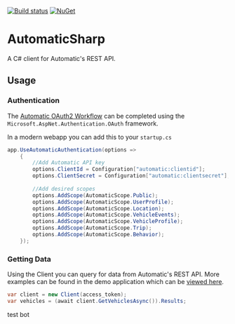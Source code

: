 [![Build status](https://ci.appveyor.com/api/projects/status/nt6f9847b1mys8xx/branch/master?svg=true)](https://ci.appveyor.com/project/supergibbs/automaticsharp/branch/master)
[![NuGet](https://img.shields.io/nuget/v/AutomaticSharp.svg)](https://www.nuget.org/packages/AutomaticSharp)
# AutomaticSharp 
A C# client for Automatic's REST API. 

## Usage

### Authentication

The [Automatic OAuth2 Workflow](https://developer.automatic.com/api-reference/#oauth-workflow) can be completed using the `Microsoft.AspNet.Authentication.OAuth` framework.

In a modern webapp you can add this to your `startup.cs`
```c#
app.UseAutomaticAuthentication(options =>
    {        
        //Add Automatic API key
        options.ClientId = Configuration["automatic:clientid"];
        options.ClientSecret = Configuration["automatic:clientsecret"];
        
        //Add desired scopes       
        options.AddScope(AutomaticScope.Public);
        options.AddScope(AutomaticScope.UserProfile);
        options.AddScope(AutomaticScope.Location);
        options.AddScope(AutomaticScope.VehicleEvents);
        options.AddScope(AutomaticScope.VehicleProfile);
        options.AddScope(AutomaticScope.Trip);
        options.AddScope(AutomaticScope.Behavior);       
    });

```

### Getting Data

Using the Client you can query for data from Automatic's REST API. More examples can be found in the demo application which can be [viewed here](http://automaticsharp.azurewebsites.net/).

```c#
var client = new Client(access_token);
var vehicles = (await client.GetVehiclesAsync()).Results;
```
test bot
